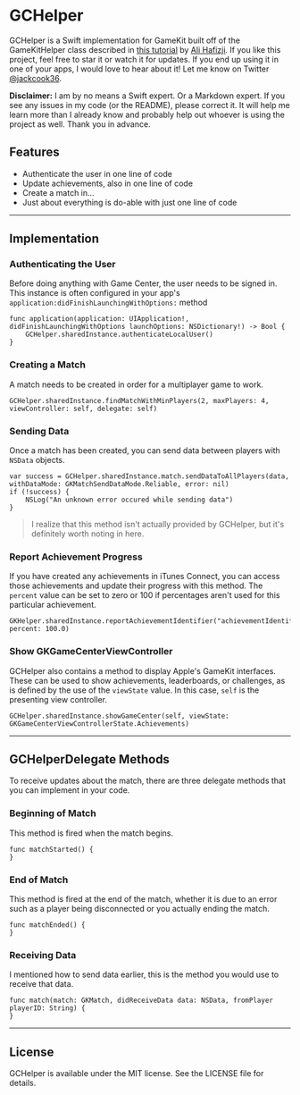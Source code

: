 # GCHelper

GCHelper is a Swift implementation for GameKit built off of the GameKitHelper class described in [this tutorial](http://www.raywenderlich.com/60980/game-center-tutorial-how-to-make-a-simple-multiplayer-game-with-sprite-kit-part-1) by [Ali Hafizji](https://twitter.com/Ali_hafizji). If you like this project, feel free to star it or watch it for updates. If you end up using it in one of your apps, I would love to hear about it! Let me know on Twitter [@jackcook36](https://twitter.com/jackcook36).

**Disclaimer:** I am by no means a Swift expert. Or a Markdown expert. If you see any issues in my code (or the README), please correct it. It will help me learn more than I already know and probably help out whoever is using the project as well. Thank you in advance.

## Features

- Authenticate the user in one line of code
- Update achievements, also in one line of code
- Create a match in...
- Just about everything is do-able with just one line of code

---
## Implementation

### Authenticating the User
Before doing anything with Game Center, the user needs to be signed in. This instance is often configured in your app's `application:didFinishLaunchingWithOptions:` method

```
func application(application: UIApplication!, didFinishLaunchingWithOptions launchOptions: NSDictionary!) -> Bool {
    GCHelper.sharedInstance.authenticateLocalUser()
}
```

### Creating a Match
A match needs to be created in order for a multiplayer game to work.

```
GCHelper.sharedInstance.findMatchWithMinPlayers(2, maxPlayers: 4, viewController: self, delegate: self)
```

### Sending Data
Once a match has been created, you can send data between players with `NSData` objects.

```
var success = GCHelper.sharedInstance.match.sendDataToAllPlayers(data, withDataMode: GKMatchSendDataMode.Reliable, error: nil)
if (!success) {
    NSLog("An unknown error occured while sending data")
}
```
> I realize that this method isn't actually provided by GCHelper, but it's definitely worth noting in here.

### Report Achievement Progress
If you have created any achievements in iTunes Connect, you can access those achievements and update their progress with this method. The `percent` value can be set to zero or 100 if percentages aren't used for this particular achievement.

```
GKHelper.sharedInstance.reportAchievementIdentifier("achievementIdentifierGoesHere", percent: 100.0)
```

### Show GKGameCenterViewController
GCHelper also contains a method to display Apple's GameKit interfaces. These can be used to show achievements, leaderboards, or challenges, as is defined by the use of the `viewState` value. In this case, `self` is the presenting view controller.

```
GCHelper.sharedInstance.showGameCenter(self, viewState: GKGameCenterViewControllerState.Achievements)
```
---
## GCHelperDelegate Methods
To receive updates about the match, there are three delegate methods that you can implement in your code.

### Beginning of Match
This method is fired when the match begins.

```
func matchStarted() {
}
```

### End of Match
This method is fired at the end of the match, whether it is due to an error such as a player being disconnected or you actually ending the match.

```
func matchEnded() {
}
```

### Receiving Data
I mentioned how to send data earlier, this is the method you would use to receive that data.

```
func match(match: GKMatch, didReceiveData data: NSData, fromPlayer playerID: String) {
}
```

---
## License

GCHelper is available under the MIT license. See the LICENSE file for details.
